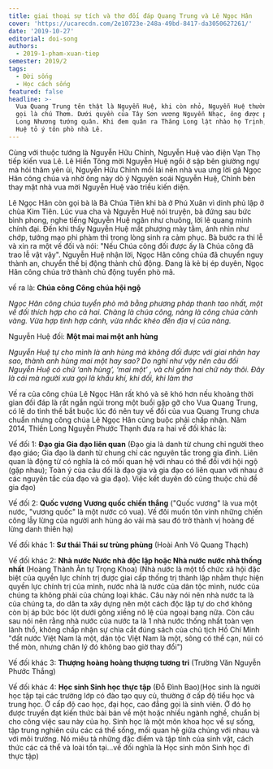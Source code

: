 ```yaml
---
title: giai thoại sự tích và thơ đối đáp Quang Trung và Lê Ngọc Hân
cover: 'https://ucarecdn.com/2e10723e-248a-49bd-8417-da3050627261/'
date: '2019-10-27'
editorial: doi-song
authors:
  - 2019-1-pham-xuan-tiep
semester: 2019/2
tags:
  - Đời sống
  - Học cách sống
featured: false
headline: >-
  Vua Quang Trung tên thật là Nguyễn Huệ, khi còn nhỏ, Nguyễn Huệ thường được
  gọi là chú Thơm. Dưới quyền của Tây Sơn vương Nguyễn Nhạc, ông được phong làm
  Long Nhương tướng quân. Khi đem quân ra Thăng Long lật nhào họ Trịnh, Nguyễn
  Huệ tỏ ý tôn phò nhà Lê.
---
```

Cùng với thuộc tướng là Nguyễn Hữu Chỉnh, Nguyễn Huệ vào điện Vạn Thọ tiếp kiến vua Lê. Lê Hiển Tông mời Nguyễn Huệ ngồi ở sập bên giường ngự mà hỏi thăm yên ủi, Nguyễn Hữu Chỉnh mối lái nên nhà vua ưng lời gả Ngọc Hân công chúa và nhờ ông này dò ý Nguyên soái Nguyễn Huệ, Chỉnh bèn thay mặt nhà vua mời Nguyễn Huệ vào triều kiến diện.



Lê Ngọc Hân còn gọi bà là Bà Chúa Tiên khi bà ở Phú Xuân vì dinh phủ lập ở chùa Kim Tiên. Lúc vua cha và Nguyễn Huệ nói truyện, bà đứng sau bức bình phong, nghe tiếng Nguyễn Huệ ngân như chuông, lời lẽ quang minh chính đại. Đến khi thấy Nguyễn Huệ mắt phượng mày tằm, ánh nhìn như chớp, tướng mạo phi phàm thì trong lòng sinh ra cảm phục. Bà bước ra thi lễ và xin ra một vế đối và nói: "Nếu Chúa công đối được ấy là Chúa công đã trao lễ vật vậy". Nguyễn Huệ nhận lời, Ngọc Hân công chúa đã chuyển nguy thành an, chuyển thế bị động thành chủ động. Đang là kẻ bị ép duyên, Ngọc Hân công chúa trở thành chủ động tuyển phò mã.

vế ra là: **Chúa công Công chúa hội ngộ**

_Ngọc Hân công chúa tuyển phò mã bằng phương pháp thanh tao nhất, một vế đối thích hợp cho cả hai. Chàng là chúa công, nàng là công chúa cành vàng. Vừa hợp tình hợp cảnh, vừa nhắc khéo đến địa vị của nàng._

Nguyễn Huệ đối: **Một mai mai một anh hùng**

_Nguyễn Huệ tự cho mình là anh hùng mà không đối được với giai nhân hay sao, thành anh hùng mai một hay sao? Do nghĩ như vậy nên câu đối Nguyễn Huệ có chữ ‘anh hùng’, ‘mai một’ , và chỉ gồm hai chữ này thôi. Đây là cái mà người xưa gọi là khẩu khí, khi đối, khi làm thơ_



Vế ra của công chúa Lê Ngọc Hân rất khó và sẽ khó hơn nếu khoảng thời gian đối đáp là rất ngắn ngủi trong một buổi gặp gỡ cho Vua Quang Trung, có lẽ do tình thế bắt buộc lúc đó nên tuy vế đối của vua Quang Trung chưa chuẩn nhưng công chúa Lê Ngọc Hân cũng buộc phải chấp nhận. Năm 2014, Thiền Long Nguyễn Phước Thạnh đưa ra hai vế đối khác là:



Vế đối 1: **Đạo gia Gia đạo liên quan** (Đạo gia là danh từ chung chỉ người theo đạo giáo; Gia đạo là danh từ chung chỉ các nguyên tắc trong gia đình. Liên quan là động từ có nghĩa là có mối quan hệ với nhau có thể đối với hội ngộ (gặp nhau); Toàn ý của câu đối là đạo gia và gia đạo có liên quan với nhau ở các nguyên tắc của đạo và gia đạo). Việc kết duyên đó cũng thuộc chủ đề gia đạo)

Vế đối 2: **Quốc vương Vương quốc chiến thắng** ("Quốc vương" là vua một nước, "vương quốc" là một nước có vua). Vế đối muốn tôn vinh những chiến công lẫy lừng của người anh hùng áo vải mà sau đó trở thành vị hoàng đế lừng danh thiên hạ)

Vế đối khác 1: **Sư thái Thái sư trùng phùng** (Hoài Anh Võ Quang Thạch)

Vế đối khác 2: **Nhà nước Nước nhà độc lập hoặc Nhà nước nước nhà thống nhất** (Hoàng Thành Ân tự Trọng Khoa) (Nhà nước là một tổ chức xã hội đặc biệt của quyền lực chính trị được giai cấp thống trị thành lập nhằm thực hiện quyền lực chính trị của mình, nước nhà là nước của dân tộc mình, nước của chúng ta không phải của chủng loại khác. Câu này nói nên nhà nước ta là của chúng ta, do dân ta xây dựng nên một cách độc lập tự do chớ không còn bị áp bức bóc lột dưới gông xiềng nô lệ của ngoại bang nữa. Còn câu sau nói nên rằng nhà nước của nước ta là 1 nhà nước thống nhất toàn vẹn lãnh thổ, không chấp nhận sự chia cắt đúng sách của chủ tịch Hồ Chí Minh "đất nước Việt Nam là một, dân tộc Việt Nam là một, sông có thể cạn, núi có thể mòn, nhưng chân lý đó không bao giờ thay đổi")

Vế đối khác 3: **Thượng hoàng hoàng thượng tương tri** (Trường Văn Nguyễn Phước Thắng)

Vế đối khác 4: **Học sinh Sinh học thực tập** (Đỗ Đình Bao)(Học sinh là người học tập tại các trường lớp có đào tạo quy củ, thường ở cấp độ tiểu học và trung học. Ở cấp độ cao học, đại học, cao đẳng gọi là sinh viên. Ở đó họ được truyền đạt kiến thức bài bản về một hoặc nhiều ngành nghề, chuẩn bị cho công việc sau này của họ. Sinh học là một môn khoa học về sự sống, tập trung nghiên cứu các cá thể sống, mối quan hệ giữa chúng với nhau và với môi trường. Nó miêu tả những đặc điểm và tập tính của sinh vật, cách thức các cá thể và loài tồn tại...vế đối nghĩa là Học sinh môn Sinh học đi thực tập)
